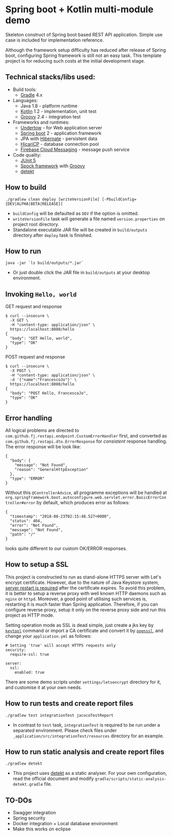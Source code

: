 # Spring boot + Kotlin multi-module demo
Skeleton construct of Spring boot based REST API application. Simple use case is included for
implementation reference.

Although the framework setup difficulty has reduced after release of Spring boot, configuring
Spring framework is still not an easy task. This template project is for reducing such costs
at the initial development stage.

## Technical stacks/libs used:
  - Build tools:
    * [Gradle](https://gradle.org/) 4.x
  - Languages:
    * Java 1.8 - platform runtime
    * [Kotlin](https://kotlinlang.org/) 1.2 - implementation, unit test
    * [Groovy](http://groovy-lang.org/) 2.4 - integration test
  - Frameworks and runtimes:
    * [Undertow](http://undertow.io/) - for Web application server
    * [Spring boot](http://spring.io/projects/spring-boot) 2 - application framework
    * JPA with [Hibernate](http://hibernate.org/) - persistent data
    * [HicariCP](https://github.com/brettwooldridge/HikariCP) - database connection pool
    * [Firebase Cloud Messaging](https://firebase.google.com/docs/cloud-messaging/) - message push service
  - Code quality:
    * [JUnit 5](https://junit.org/junit5/docs/current/user-guide/)
    * [Spock framework](http://spockframework.org/) with [Groovy](http://groovy-lang.org/)
    * [detekt](https://arturbosch.github.io/detekt/index.html)

## How to build
```
./gradlew clean deploy [writeVersionFile] [-PbuildConfig={DEV|ALPHA|BETA|RELEASE}]
```
- `buildConfig` will be defaulted as `DEV` if the option is omitted.
- `writeVersionFile` task will generate a file named `version.properties`
  on project root directory.
- Standalone executable JAR file will be created in `build/outputs`
  directory after `deploy` task is finished.

## How to run
```
java -jar `ls build/outputs/*.jar`
```
- Or just double click the JAR file in `build/outputs` at your desktop environment.

## Invoking `Hello, world`
GET request and response
```
$ curl --insecure \
  -X GET \
  -H "content-type: application/json" \
  https://localhost:8080/hello
{
  "body": "GET Hello, world",
  "type": "OK"
}
```

POST request and response
```
$ curl --insecure \
  -X POST \
  -H "content-type: application/json" \
  -d '{"name":"FrancescoJo"}' \
  https://localhost:8080/hello
{
  "body": "POST Hello, FrancescoJo",
  "type": "OK"
}
```

## Error handling
All logical problems are directed to `com.github.fj.restapi.endpoint.CustomErrorHandler` first,
and converted as `com.github.fj.restapi.dto.ErrorResponse` for *consistent* response handling.
The error response will be look like:

```
{
  "body": {
    "message": "Not Found",
    "reason": "GeneralHttpException"
  },
  "type": "ERROR"
}
```

Without this `@ControllerAdvice`, all programme exceptions will be handled at
`org.springframework.boot.autoconfigure.web.servlet.error.BasicErrorController#error` by default,
which produces error as follows:

```
{
  "timestamp": "2018-08-23T02:15:48.527+0000",
  "status": 404,
  "error": "Not Found",
  "message": "Not Found",
  "path": "/"
}
```

looks quite different to our custom OK/ERROR responses.

## How to setup a SSL
This project is constructed to run as stand-alone HTTPS server with
Let's encrypt certificate. However, due to the nature of Java Keystore
system, [server restart is required](https://github.com/spring-projects/spring-boot/issues/5450)
after the certificate expires. To avoid this problem, it is better to
setup a reverse proxy with well known HTTP daemons such as `nginx` or
`httpd`. Moreover, a good point of utilising such services is, restarting
it is much faster than Spring application. Therefore, if you can configure
reverse proxy, setup it only on the reverse proxy side and run this
project as HTTP mode.

Setting operation mode as SSL is dead simple, just create a jks key by [`keytool`](https://docs.oracle.com/javase/8/docs/technotes/tools/unix/keytool.html)
command or import a CA certificate and convert it by [`openssl`](https://www.openssl.org/docs/man1.0.2/apps/openssl.html),
and change your `application.yml` as follows:

```
# Setting 'true' will accept HTTPS requests only
security:
  require-ssl: true

server:
  ssl:
    enabled: true
```

There are some demo scripts under `settings/letsencrypt` directory for it, and customise it at your own needs.

## How to run tests and create report files
```
./gradlew test integrationTest jacocoTestReport
```
- In contrast to `test` task, `integrationTest` is required to be run under a separated environment.
  Please check files under `_application/src/integrationTest/resources` directory for an example.

## How to run static analysis and create report files
```
./gradlew detekt
```
- This project uses [detekt](https://arturbosch.github.io/detekt/index.html) as a static analyser.
  For your own configuration, read the official document and modify `gradle/scripts/static-analysis-detekt.gradle` file.

## TO-DOs
- Swagger integration
- Spring security
- Docker integration + Local database environment
- Make this works on eclipse
